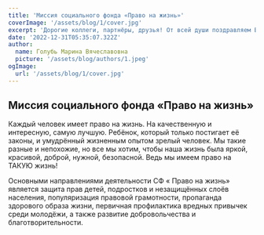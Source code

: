 ```yaml
---
title: 'Миссия социального фонда «Право на жизнь»'
coverImage: '/assets/blog/1/cover.jpg'
excerpt: 'Дорогие коллеги, партнёры, друзья! От всей души поздравляем Вас  с наступающим Новым 2023 годом! '
date: '2022-12-31T05:35:07.322Z'
author:
  name: Голубь Марина Вячеславовна
  picture: '/assets/blog/authors/1.jpeg'
ogImage:
  url: '/assets/blog/1/cover.jpg'
---
```


## Миссия социального фонда «Право на жизнь»

Каждый человек имеет право на жизнь. На качественную и
интересную, самую лучшую. Ребёнок, который только
постигает её законы, и умудрённый жизненным опытом
зрелый человек. Мы такие разные и непохожие, но все
мы хотим, чтобы наша жизнь была яркой, красивой,
доброй, нужной, безопасной.
Ведь мы имеем право на ТАКУЮ жизнь!

Основными направлениями деятельности СФ « Право на жизнь» является защита прав детей, подростков и незащищённых слоёв
населения, популяризация правовой грамотности, пропаганда здорового образа жизни, первичная профилактика вредных
привычек среди молодёжи, а также развитие добровольчества и благотворительности.